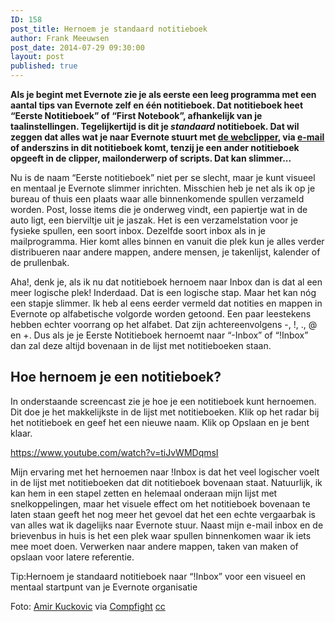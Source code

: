 ```yaml
---
ID: 158
post_title: Hernoem je standaard notitieboek
author: Frank Meeuwsen
post_date: 2014-07-29 09:30:00
layout: post
published: true
---
```

<strong>Als je begint met Evernote zie je als eerste een leeg programma met een aantal tips van Evernote zelf en één notitieboek. Dat notitieboek heet “Eerste Notitieboek” of “First Notebook”, afhankelijk van je taalinstellingen. Tegelijkertijd is dit je <em>standaard</em> notitieboek. Dat wil zeggen dat alles wat je naar Evernote stuurt met <a title="#Evernotecollection – Webclipper" href="http://allesonthouden.nl/evernotecollection-webclipper/">de webclipper</a>, via <a title="Hoe werkt Evernote met e-mail?" href="http://allesonthouden.nl/evernote-en-email/">e-mail</a> of anderszins in dit notitieboek komt, tenzij je een ander notitieboek opgeeft in de clipper, mailonderwerp of scripts. Dat kan slimmer...</strong>

<!--more-->

Nu is de naam “Eerste notitieboek” niet per se slecht, maar je kunt visueel en mentaal je Evernote slimmer inrichten. Misschien heb je net als ik op je bureau of thuis een plaats waar alle binnenkomende spullen verzameld worden. Post, losse items die je onderweg vindt, een papiertje wat in de auto ligt, een bierviltje uit je jaszak. Het is een verzamelstation voor je fysieke spullen, een soort inbox. Dezelfde soort inbox als in je mailprogramma. Hier komt alles binnen en vanuit die plek kun je alles verder distribueren naar andere mappen, andere mensen, je takenlijst, kalender of de prullenbak.

Aha!, denk je, als ik nu dat notitieboek hernoem naar Inbox dan is dat al een meer logische plek! Inderdaad. Dat is een logische stap. Maar het kan nóg een stapje slimmer. Ik heb al eens eerder vermeld dat notities en mappen in Evernote op alfabetische volgorde worden getoond. Een paar leestekens hebben echter voorrang op het alfabet. Dat zijn achtereenvolgens -, !, ., @ en +. Dus als je je Eerste Notitieboek hernoemt naar “-Inbox” of “!Inbox” dan zal deze altijd bovenaan in de lijst met notitieboeken staan.
<h2 id="hoehernoemjeeennotitieboek">Hoe hernoem je een notitieboek?</h2>
In onderstaande screencast zie je hoe je een notitieboek kunt hernoemen. Dit doe je het makkelijkste in de lijst met notitieboeken. Klik op het radar bij het notitieboek en geef het een nieuwe naam. Klik op Opslaan en je bent klaar.

https://www.youtube.com/watch?v=tiJvWMDqmsI

Mijn ervaring met het hernoemen naar !Inbox is dat het veel logischer voelt in de lijst met notitieboeken dat dit notitieboek bovenaan staat. Natuurlijk, ik kan hem in een stapel zetten en helemaal onderaan mijn lijst met snelkoppelingen, maar het visuele effect om het notitieboek bovenaan te laten staan geeft het nog meer het gevoel dat het een echte vergaarbak is van alles wat ik dagelijks naar Evernote stuur. Naast mijn e-mail inbox en de brievenbus in huis is het een plek waar spullen binnenkomen waar ik iets mee moet doen. Verwerken naar andere mappen, taken van maken of opslaan voor latere referentie.

Tip:Hernoem je standaard notitieboek naar “!Inbox” voor een visueel en mentaal startpunt van je Evernote organisatie

Foto: <a href="https://www.flickr.com/photos/12389767@N04/3097124543/">Amir Kuckovic</a> via <a href="http://compfight.com">Compfight</a> <a href="https://creativecommons.org/licenses/by-nc-sa/2.0/">cc</a>

